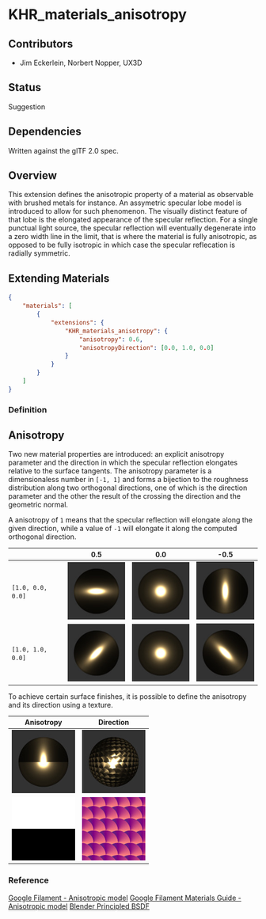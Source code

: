 # KHR\_materials\_anisotropy

## Contributors

* Jim Eckerlein, Norbert Nopper, UX3D

## Status

Suggestion

## Dependencies

Written against the glTF 2.0 spec.

## Overview

This extension defines the anisotropic property of a material as observable with brushed metals for instance.
An assymetric specular lobe model is introduced to allow for such phenomenon.
The visually distinct feature of that lobe is the elongated appearance of the specular reflection.
For a single punctual light source, the specular reflection will eventually degenerate into a zero width line in the limit,
that is where the material is fully anisotropic, as opposed to be fully isotropic in which case the specular reflecation is radially symmetric.

## Extending Materials

```json
{
    "materials": [
        {
            "extensions": {
                "KHR_materials_anisotropy": {
                    "anisotropy": 0.6,
                    "anisotropyDirection": [0.0, 1.0, 0.0]
                }
            }
        }
    ]
}
```

### Definition

## Anisotropy

Two new material properties are introduced: an explicit anisotropy parameter and the direction in which the specular reflection elongates relative to the surface tangents.
The anisotropy parameter is a dimensionaless number in `[-1, 1]` and forms a bijection to the roughness distribution along two orthogonal directions, one of which is the direction parameter and the other the result of the crossing the direction and the geometric normal.

A anisotropy of `1` means that the specular reflection will elongate along the given direction,
while a value of `-1` will elongate it along the computed orthogonal direction.

| | 0.5 | 0.0 | -0.5 |
| --- | --- | --- | --- |
| `[1.0, 0.0, 0.0]` | ![Fig. 3](figures/fig3.jpg) | ![Fig. 2](figures/fig2.jpg) | ![Fig. 1](figures/fig1.jpg)
| `[1.0, 1.0, 0.0]` | ![Fig. 6](figures/fig6.jpg) | ![Fig. 5](figures/fig5.jpg) | ![Fig. 4](figures/fig4.jpg)

To achieve certain surface finishes, it is possible to define the anisotropy and its direction using a texture.

| Anisotropy | Direction |
| --- | --- |
| ![Fig. 7](figures/fig7.jpg) | ![Fig. 8](figures/fig8.jpg) |
| ![Fig. 9](figures/fig9.jpg) | ![Fig. 10](figures/fig10.jpg) |



### Reference

[Google Filament - Anisotropic model](https://google.github.io/filament/Filament.md.html#materialsystem/anisotropicmodel)
[Google Filament Materials Guide - Anisotropic model](https://google.github.io/filament/Materials.md.html#materialmodels/litmodel/anisotropy)
[Blender Principled BSDF](https://docs.blender.org/manual/en/latest/render/shader_nodes/shader/principled.html)
